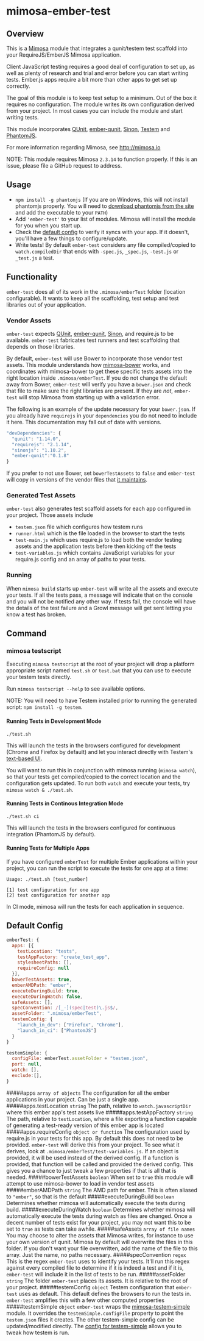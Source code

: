 mimosa-ember-test
===========

## Overview

This is a [Mimosa](http://mimosa.io) module that integrates a qunit/testem test scaffold into your RequireJS/EmberJS Mimosa application.

Client JavaScript testing requires a good deal of configuration to set up, as well as plenty of research and trial and error before you can start writing tests. Ember.js apps require a bit more than other apps to get set up correctly.

The goal of this module is to keep test setup to a minimum. Out of the box it requires no configuration. The module writes its own configuration derived from your project. In most cases you can include the module and start writing tests.

This module incorporates [QUnit](http://qunitjs.com/), [ember-qunit](https://github.com/rwjblue/ember-qunit), [Sinon](http://sinonjs.org/), [Testem](https://github.com/airportyh/testem) and [PhantomJS](http://phantomjs.org/).

For more information regarding Mimosa, see http://mimosa.io

NOTE: This module requires Mimosa `2.3.14` to function properly. If this is an issue, please file a GitHub request to address.

## Usage

* `npm install -g phantomjs` (If you are on Windows, this will not install phantomjs properly. You will need to [download phantomjs from the site](http://phantomjs.org/download.html) and add the executable to your `PATH`)
* Add `'ember-test'` to your list of modules.  Mimosa will install the module for you when you start up.
* Check the [default config](https://github.com/dbashford/mimosa-ember-test#default-config) to verify it syncs with your app.  If it doesn't, you'll have a few things to configure/update.
* Write tests!  By default `ember-test` considers any file compiled/copied to `watch.compiledDir` that ends with `-spec.js`, `_spec.js`, `-test.js` or `_test.js` a test.

## Functionality

`ember-test` does all of its work in the `.mimosa/emberTest` folder (location configurable). It wants to keep all the scaffolding, test setup and test libraries out of your application.

### Vendor Assets

`ember-test` expects [QUnit](http://qunitjs.com/), [ember-qunit](https://github.com/rwjblue/ember-qunit), [Sinon](http://sinonjs.org/), and require.js to be available. `ember-test` fabricates test runners and test scaffolding that depends on those libraries.

By default, `ember-test` will use Bower to incorporate those vendor test assets.  This module understands how [mimosa-bower](https://github.com/dbashford/mimosa-bower) works, and coordinates with mimosa-bower to get these specific tests assets into the right location inside `.mimosa/emberTest`.  If you do not change the default away from Bower, `ember-test` will verify you have a `bower.json` and check that file to make sure the right libraries are present.  If they are _not_, `ember-test` will stop Mimosa from starting up with a validation error.

The following is an example of the update necessary for your `bower.json`. If you already have `requirejs` in your `dependencies` you do not need to include it here. This documentation may fall out of date with versions.

```javascript
"devDependencies": {
  "qunit": "1.14.0",
  "requirejs": "2.1.14",
  "sinonjs": "1.10.2",
  "ember-qunit":"0.1.8"
}
```

If you prefer to not use Bower, set `bowerTestAssets` to `false` and `ember-test` will copy in versions of the vendor files that [it maintains](https://github.com/dbashford/mimosa-ember-test/tree/master/assets/vendor).

### Generated Test Assets

`ember-test` also generates test scaffold assets for each app configured in your project.  Those assets include

* `testem.json` file which configures how testem runs
* `runner.html` which is the file loaded in the browser to start the tests
* `test-main.js` which uses require.js to load both the vendor testing assets and the application tests before then kicking off the tests
* `test-variables.js` which contains JavaScript variables for your require.js config and an array of paths to your tests.

### Running

When `mimosa build` starts up `ember-test` will write all the assets and execute your tests. If all the tests pass, a message will indicate that on the console and you will not be notified any other way.  If tests fail,  the console will have the details of the test failure and a Growl message will get sent letting you know a test has broken.

## Command

### mimosa testscript

Executing `mimosa testscript` at the root of your project will drop a platform appropriate script named `test.sh` or `test.bat` that you can use to execute your testem tests directly.

Run `mimosa testscript --help` to see available options.

NOTE: You will need to have Testem installed prior to running the generated script: `npm install -g testem`.

#### Running Tests in Development Mode

```
./test.sh
```

This will launch the tests in the browsers configured for development (Chrome and Firefox by default) and let you interact directly with Testem's [text-based UI](https://github.com/airportyh/testem#development-mode).

You will want to run this in conjunction with mimosa running (`mimosa watch`), so that your tests get compiled/copied to the correct location and the configuration gets updated.  To run both `watch` and execute your tests, try `mimosa watch & ./test.sh`.

#### Running Tests in Continous Integration Mode

```
./test.sh ci
```

This will launch the tests in the browsers configured for continuous integration (PhantomJS by default).

#### Running Tests for Multiple Apps

If you have configured `emberTest` for multiple Ember applications within your project, you can run the script to execute the tests for one app at a time:

```
Usage: ./test.sh [test_number]

[1] test configuration for one app
[2] test configuration for another app
```

In CI mode, mimosa will run the tests for each application in sequence.

## Default Config

```javascript
emberTest: {
  apps: [{
    testLocation: "tests",
    testAppFactory: "create_test_app",
    stylesheetPaths: [],
    requireConfig: null
  }],
  bowerTestAssets: true,
  emberAMDPath: "ember",
  executeDuringBuild: true,
  executeDuringWatch: false,
  safeAssets: [],
  specConvention: /[_-](spec|test)\.js$/,
  assetFolder: ".mimosa/emberTest",
  testemConfig: {
    "launch_in_dev": ["Firefox", "Chrome"],
    "launch_in_ci": ["PhantomJS"]
  }
}

testemSimple: {
  configFile: emberTest.assetFolder + "testem.json",
  port: null,
  watch: [],
  exclude:[],
}
```

#####apps `array of objects`
The configuration for all the ember applications in your project.  Can be just a single app.
#####apps.testLocation `string`
The path, relative to `watch.javascriptDir` where this ember app's test assets live
#####apps.testAppFactory `string`
The path, relative to `testLocation`, where a file exporting a function capable of generating a test-ready version of this ember app is located
#####apps.requireConfig `object or function`
The configuration used by require.js in your tests for this app. By default this does not need to be provided. `ember-test` will derive this from your project. To see what it derives, look at `.mimosa/emberTest/test-variables.js`. If an object is provided, it will be used instead of the derived config. If a function is provided, that function will be called and provided the derived config. This gives you a chance to just tweak a few properties if that is all that is needed.
#####bowerTestAssets `boolean`
When set to `true` this module will attempt to use mimosa-bower to load in vendor test assets
#####emberAMDPath `string`
The AMD path for ember. This is often aliased to `"ember"`, so that is the default
#####executeDuringBuild `boolean`
Determines whether mimosa will automatically execute the tests during build.
#####executeDuringWatch `boolean`
Determines whether mimosa will automatically execute the tests during watch as files are changed. Once a decent number of tests exist for your project, you may not want this to be set to `true` as tests can take awhile.
#####safeAssets `array of file names`
You may choose to alter the assets that Mimosa writes, for instance to use your own version of qunit.  Mimosa by default will overwrite the files in this folder.  If you don't want your file overwritten, add the name of the file to this array.  Just the name, no paths necessary.
#####specConvention `regex`
This is the regex `ember-test` uses to identify your tests. It'll run this regex against every compiled file to determine if it is indeed a test and if it is, `ember-test` will include it in the list of tests to be run.
#####assetFolder `string`
The folder `ember-test` places its assets. It is relative to the root of your project.
#####testemConfig `object`
Testem configuration that `ember-test` uses as default. This default defines the browsers to run the tests in. `ember-test` amplifies this with a few other computed properties
#####testemSimple `object`
`ember-test` wraps the [mimosa-testem-simple](https://github.com/dbashford/mimosa-testem-simple) module. It overrides the `testemSimple.configFile` property to point the `testem.json` files it creates.  The other testem-simple config can be updated/modified directly. The [config for testem-simple](https://github.com/dbashford/mimosa-testem-simple#default-config) allows you to tweak how testem is run.
